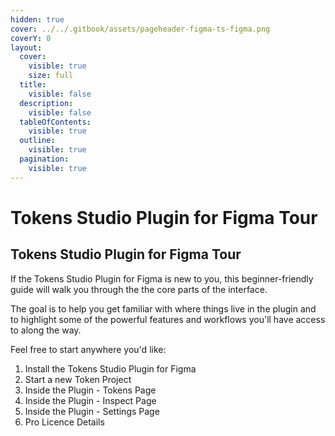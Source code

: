 ```yaml
---
hidden: true
cover: ../../.gitbook/assets/pageheader-figma-ts-figma.png
coverY: 0
layout:
  cover:
    visible: true
    size: full
  title:
    visible: false
  description:
    visible: false
  tableOfContents:
    visible: true
  outline:
    visible: true
  pagination:
    visible: true
---
```


# Tokens Studio Plugin for Figma Tour

## Tokens Studio Plugin for Figma Tour

If the Tokens Studio Plugin for Figma is new to you, this beginner-friendly guide will walk you through the the core parts of the interface.&#x20;

The goal is to help you get familiar with where things live in the plugin and to highlight some of the powerful features and workflows you'll have access to along the way.&#x20;

Feel free to start anywhere you'd like:&#x20;

1. Install the Tokens Studio Plugin for Figma
2. Start a new Token Project&#x20;
3. Inside the Plugin - Tokens Page
4. Inside the Plugin - Inspect Page
5. Inside the Plugin - Settings Page
6. Pro Licence Details
